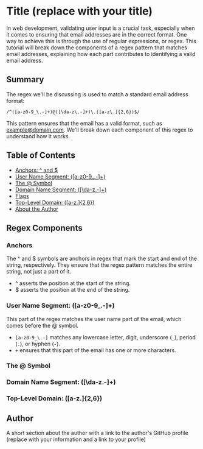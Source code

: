 # Title (replace with your title)

In web development, validating user input is a crucial task, especially when it comes to ensuring that email addresses are in the correct format. One way to achieve this is through the use of regular expressions, or regex. This tutorial will break down the components of a regex pattern that matches email addresses, explaining how each part contributes to identifying a valid email address.

## Summary

The regex we'll be discussing is used to match a standard email address format:

`/^([a-z0-9_\.-]+)@([\da-z\.-]+)\.([a-z\.]{2,6})$/`

This pattern ensures that the email has a valid format, such as example@domain.com. We'll break down each component of this regex to understand how it works.

## Table of Contents

- [Anchors: ^ and $](#anchors)
- [User Name Segment: ([a-z0-9_.-]+)](#user-name)
- [The @ Symbol](#or-operator)
- [Domain Name Segment: ([\da-z.-]+)](#character-classes)
- [Flags](#flags)
- [Top-Level Domain: ([a-z.]{2,6})](#grouping-and-capturing)
- [About the Author](#bracket-expressions)

## Regex Components

### Anchors

The ^ and $ symbols are anchors in regex that mark the start and end of the string, respectively. They ensure that the regex pattern matches the entire string, not just a part of it.

* ^ asserts the position at the start of the string.
* $ asserts the position at the end of the string.

### User Name Segment: ([a-z0-9_.-]+)

This part of the regex matches the user name part of the email, which comes before the @ symbol.

* `[a-z0-9_\.-]` matches any lowercase letter, digit, underscore (`_`), period (`.`), or hyphen (`-`).
* `+` ensures that this part of the email has one or more characters.

### The @ Symbol

### Domain Name Segment: ([\da-z.-]+)

### Top-Level Domain: ([a-z.]{2,6})

## Author

A short section about the author with a link to the author's GitHub profile (replace with your information and a link to your profile)
